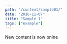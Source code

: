 ```yaml
---
path: "/content/sample01/"
date: "2016-11-07"
title: "Sample 1"
tags: ["example"]
---
```


New content is now onlne
